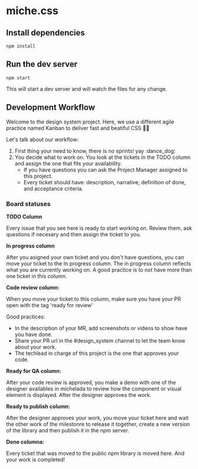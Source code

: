 # miche.css

## Install dependencies
```
npm install
```

## Run the dev server
```
npm start
```

This will start a dev server and will watch the files for any change.

## Development Workflow  
Welcome to the design system project. Here, we use a different agile practice named Kanban to deliver fast and beatiful CSS 👩‍💻

Let's talk about our workflow:
1. First thing your need to know, there is no sprints! yay :dance_dog:
2. You decide what to work on. You look at the tickets in the TODO column and assign the one that fits your availability.
   - If you have questions you can ask the Project Manager assigned to this project. 
   - Every ticket should have: description, narrative, definition of done, and acceptance criteria.

### Board statuses

**TODO Column**

Every issue that you see here is ready to start working on. Review them, ask questions if necesary and then assign the ticket to you.

**In progress column**

After you asigned your own ticket and you don't have questions, you can move your ticket to the In progress column. The in progress column reflects what you are currently working on. A good practice is to not have more than one ticket in this column.

**Code review column:**

When you move your ticket to this column, make sure you have your PR open with the tag 'ready for review'

Good practices:
- In the description of your MR, add screenshots or videos to show have you have done. 
- Share your PR url in the #design_system channel to let the team know about your work. 
- The techlead in charge of this project is the one that approves your code. 

**Ready for QA column:** 

After your code review is approved, you make a demo with one of the designer availables in michelada to review how the component or visual element is displayed. After the designer approves the work.

**Ready to publish column:**

After the designer approves your work, you move your ticket here and wait the other work of the milestonre to release it together, create a new version of the library and then publish it in the npm server. 

**Done columna:**

Every ticket that was moved to the public npm library is moved here. And your work is completed! 
